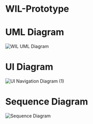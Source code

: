 # WIL-Prototype
# UML Diagram
![WIL UML Diagram](https://github.com/FruityLoopes/WIL-Prototype/assets/126910290/6775ccc6-40ee-4f74-b06c-a8f42b53edf9)

# UI Diagram
![UI Navigation Diagram (1)](https://github.com/FruityLoopes/WIL-Prototype/assets/126910290/2ab6c24a-b412-4ab7-9f6d-0eddf84e891d)

# Sequence Diagram
![Sequence Diagram](https://github.com/FruityLoopes/WIL-Prototype/assets/126910290/ca125923-d9e3-4fdd-83fb-11e22e660d61)
